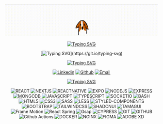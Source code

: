 <div align="center">

<div align="center">
  <img src="https://raw.githubusercontent.com/nchavchanidze/nchavchanidze/main/yo.gif" alt="Background Image"
  />
</div>

[![Typing SVG](https://readme-typing-svg.demolab.com?font=Fira+Code&weight=500&size=36&duration=1800&pause=2200&color=F7F7F7&center=true&repeat=false&multiline=true&random=false&width=800&lines=Hello%2C+I'm+Nikoloz+Tchavtchanidze)](https://git.io/typing-svg)

[![Typing SVG](https://readme-typing-svg.demolab.com?font=Fira+Code&size=11&duration=1500&color=FFFFFF&center=true&multiline=true&repeat=false&random=false&width=800&height=50&lines=Driven+by+a+passion+for+creating+beautiful+and+functional+websites%2C+I'm+a+Full+Stack+Developer+who+is+always+seeking;new+challenges+and+opportunities+to+expand+my+skills.+I+bring+a+creative+and+innovative+approach+to+every+project%2C;constantly+striving+for+excellence+in+every+line+of+code+I+write.)](https://git.io/typing-svg)

[![Typing SVG](https://readme-typing-svg.demolab.com?font=Fira+Code&weight=500&size=16&duration=1800&pause=2200&color=F7F7F7&center=true&repeat=false&multiline=true&random=false&width=800&height=25&lines=%5B+Connect+With+Me+%5D)](https://git.io/typing-svg)

<div align="center">

[![Linkedin](https://img.shields.io/badge/LinkedIn-0077B5?style=for-the-badge&logo=linkedin&logoColor=white)](https://www.linkedin.com/in/nikoloztchavtchanidze/)
[![Github](https://img.shields.io/badge/GitHub-100000?style=for-the-badge&logo=github&logoColor=white)](https://github.com/nchavchanidze)
[![Email](https://img.shields.io/badge/Email-D14836?style=for-the-badge&logo=gmail&logoColor=white)](mailto:nikolozchavchanidze@gmail.com)

</div>

[![Typing SVG](https://readme-typing-svg.demolab.com?font=Fira+Code&weight=500&size=16&duration=1800&pause=2200&color=F7F7F7&center=true&repeat=false&multiline=true&random=false&width=800&height=25&lines=%5B+Languages+%26+Tools+%5D)](https://git.io/typing-svg)

<div align="center">

![REACT](https://img.shields.io/badge/React-20232A?style=for-the-badge&logo=react&logoColor=61DAFB)
![NEXTJS](https://img.shields.io/badge/Next.js-000000?style=for-the-badge&logo=next.js&logoColor=white)
![REACTNATIVE](https://img.shields.io/badge/React_Native-20232A?style=for-the-badge&logo=react&logoColor=61DAFB)
![EXPO](https://img.shields.io/badge/Expo-000020?style=for-the-badge&logo=expo&logoColor=white)
![NODEJS](https://img.shields.io/badge/Node.js-43853D?style=for-the-badge&logo=node.js&logoColor=white)
![EXPRESS](https://img.shields.io/badge/Express.js-000000?style=for-the-badge&logo=express&logoColor=white)
![MONGODB](https://img.shields.io/badge/MongoDB-47A248?style=for-the-badge&logo=mongodb&logoColor=white)
![JAVASCRIPT](https://img.shields.io/badge/JavaScript-F7DF1E?style=for-the-badge&logo=javascript&logoColor=black)
![TYPESCRIPT](https://img.shields.io/badge/TypeScript-007ACC?style=for-the-badge&logo=typescript&logoColor=white)
![SOCKETIO](https://img.shields.io/badge/Socket.io-010101?style=for-the-badge&logo=socket.io&logoColor=white)
![BASH](https://img.shields.io/badge/Bash-4EAA25?style=for-the-badge&logo=gnu-bash&logoColor=white)
![HTML5](https://img.shields.io/badge/HTML5-E34F26?style=for-the-badge&logo=html5&logoColor=white)
![CSS3](https://img.shields.io/badge/CSS3-1572B6?style=for-the-badge&logo=css3&logoColor=white)
![SASS](https://img.shields.io/badge/Sass-CC6699?style=for-the-badge&logo=sass&logoColor=white)
![LESS](https://img.shields.io/badge/LESS-1D365D?style=for-the-badge&logo=less&logoColor=white)
![STYLED-COMPONENTS](https://img.shields.io/badge/styled--components-DB7093?style=for-the-badge&logo=styled-components&logoColor=white)
![BOOTSTRAP](https://img.shields.io/badge/Bootstrap-563D7C?style=for-the-badge&logo=bootstrap&logoColor=white)
![TAILWINDCSS](https://img.shields.io/badge/Tailwind_CSS-38B2AC?style=for-the-badge&logo=tailwind-css&logoColor=white)
![SHADCNUI](https://img.shields.io/badge/Shadcnui-000000?style=for-the-badge&logo=shadcnui&logoColor=white)
![TAMAGUI](https://img.shields.io/badge/Tamagui-FF0000?style=for-the-badge&logo=tamagui&logoColor=white)
![Frame Motion](https://img.shields.io/badge/Framer_Motion-0055FF?style=for-the-badge&logo=framer&logoColor=white)
![React Spring](https://img.shields.io/badge/React_Spring-FF6D6D?style=for-the-badge&logo=react&logoColor=white)
![Gsap](https://img.shields.io/badge/GSAP-0AE448?style=for-the-badge&logo=gsap&logoColor=white)
![CYPRESS](https://img.shields.io/badge/Cypress-17202C?style=for-the-badge&logo=cypress&logoColor=white)
![GIT](https://img.shields.io/badge/Git-F05032?style=for-the-badge&logo=git&logoColor=white)
![GITHUB](https://img.shields.io/badge/GitHub-100000?style=for-the-badge&logo=github&logoColor=white)
![Github Actions](https://img.shields.io/badge/Github_Actions-2088FF?style=for-the-badge&logo=github-actions&logoColor=white)
![DOCKER](https://img.shields.io/badge/Docker-2496ED?style=for-the-badge&logo=docker&logoColor=white)
![NGINX](https://img.shields.io/badge/Nginx-009639?style=for-the-badge&logo=nginx&logoColor=white)
![FIGMA](https://img.shields.io/badge/Figma-F24E1E?style=for-the-badge&logo=figma&logoColor=white)
![ADOBE XD](https://img.shields.io/badge/Adobe_XD-FF61F6?style=for-the-badge&logo=adobe-xd&logoColor=white)

</div>
</div>
